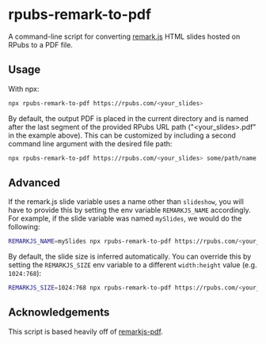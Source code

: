 # rpubs-remark-to-pdf

A command-line script for converting [remark.js](https://github.com/gnab/remark) HTML slides hosted on RPubs to a PDF file.

## Usage

With npx:

```sh
npx rpubs-remark-to-pdf https://rpubs.com/<your_slides>
```

By default, the output PDF is placed in the current directory and is named after the last segment of the provided RPubs URL path ("<your_slides>.pdf" in the example above). This can be customized by including a second command line argument with the desired file path:

```sh
npx rpubs-remark-to-pdf https://rpubs.com/<your_slides> some/path/name.pdf
```

## Advanced

If the remark.js slide variable uses a name other than `slideshow`, you will have to provide this by setting the env variable `REMARKJS_NAME` accordingly. For example, if the slide variable was named `mySlides`, we would do the following:

```sh
REMARKJS_NAME=mySlides npx rpubs-remark-to-pdf https://rpubs.com/<your_slides>
```

By default, the slide size is inferred automatically. You can override this by setting the `REMARKJS_SIZE` env variable to a different `width:height` value (e.g. `1024:768`):

```sh
REMARKJS_SIZE=1024:768 npx rpubs-remark-to-pdf https://rpubs.com/<your_slides>
```

## Acknowledgements

This script is based heavily off of [remarkjs-pdf](https://github.com/bellbind/remarkjs-pdf).
